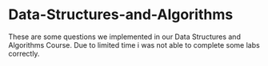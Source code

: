 # Data-Structures-and-Algorithms

These are some questions we implemented in our Data Structures and Algorithms Course.
Due to limited time i was not able to complete some labs correctly.
